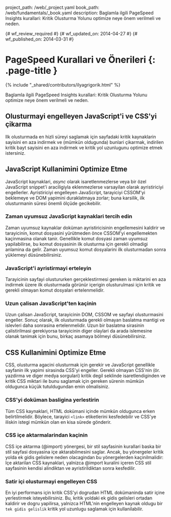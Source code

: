 project_path: /web/_project.yaml
book_path: /web/fundamentals/_book.yaml
description: Baglamla ilgili PageSpeed Insights kurallari: Kritik Olusturma Yolunu optimize neye önem verilmeli ve neden.

{# wf_review_required #}
{# wf_updated_on: 2014-04-27 #}
{# wf_published_on: 2014-03-31 #}

# PageSpeed Kurallari ve Önerileri {: .page-title }

{% include "_shared/contributors/ilyagrigorik.html" %}


Baglamla ilgili PageSpeed Insights kurallari: Kritik Olusturma Yolunu optimize neye önem verilmeli ve neden.

## Olusturmayi engelleyen JavaScript'i ve CSS'yi çikarma

Ilk olusturmada en hizli süreyi saglamak için sayfadaki kritik kaynaklarin sayisini en aza indirmek ve (mümkün oldugunda) bunlari çikarmak, indirilen kritik bayt sayisini en aza indirmek ve kritik yol uzunlugunu optimize etmek istersiniz.

## JavaScript Kullanimini Optimize Etme

JavaScript kaynaklari, _async_ olarak isaretlenmezlerse veya bir özel JavaScript snippet'i araciligiyla eklenmezlerse varsayilan olarak ayristiriciyi engellerler. Ayristiriciyi engelleyen JavaScript, tarayiciyi CSSOM'yi beklemeye ve DOM yapimini duraklatmaya zorlar; buna karsilik, ilk olusturmanin süresi önemli ölçüde gecikebilir.

### **Zaman uyumsuz JavaScript kaynaklari tercih edin**

Zaman uyumsuz kaynaklar doküman ayristiricisinin engellemesini kaldirir ve tarayicinin, komut dosyasini yürütmeden önce CSSOM'yi engellemekten kaçinmasina olanak tanir. Genellikle komut dosyasi zaman uyumsuz yapilabilirse, bu komut dosyasinin ilk olusturma için gerekli olmadigi anlamina da gelir. Zaman uyumsuz komut dosyalarini ilk olusturmadan sonra yüklemeyi düsünebilirsiniz.

### **JavaScript'i ayristirmayi erteleyin**

Tarayicinin sayfayi olustururken gerçeklestirmesi gereken is miktarini en aza indirmek üzere ilk olusturmada görünür içerigin olusturulmasi için kritik ve gerekli olmayan komut dosyalari ertelenmelidir.

### **Uzun çalisan JavaScript'ten kaçinin**

Uzun çalisan JavaScript, tarayicinin DOM, CSSOM ve sayfayi olusturmasini engeller. Sonuç olarak, ilk olusturmada gerekli olmayan baslatma mantigi ve islevleri daha sonrasina ertelenmelidir. Uzun bir baslatma sirasinin çalistirilmasi gerekiyorsa tarayicinin diger olaylari da arada islemesine olanak tanimak için bunu, birkaç asamaya bölmeyi düsünebilirsiniz.

## CSS Kullanimini Optimize Etme

CSS, olusturma agacini olusturmak için gerekir ve JavaScript genellikle sayfanin ilk yapimi sirasinda CSS'yi engeller. Gerekli olmayan CSS'nin (ör. yazdirma ve diger medya sorgulari) kritik degil seklinde isaretlendiginden ve kritik CSS miktari ile bunu saglamak için gereken sürenin mümkün oldugunca küçük tutuldugundan emin olmalisiniz.

### **CSS'yi doküman basligina yerlestirin**

Tüm CSS kaynaklari, HTML dokümani içinde mümkün oldugunca erken belirtilmelidir. Böylece, tarayici `<link>` etiketlerini kesfedebilir ve CSS'ye iliskin istegi mümkün olan en kisa sürede gönderir.

### **CSS içe aktarmalarindan kaçinin**

CSS içe aktarma (@import) yönergesi, bir stil sayfasinin kurallari baska bir stil sayfasi dosyasina içe aktarabilmesini saglar. Ancak, bu yönergeler kritik yolda ek gidis gelislere neden olacagindan bu yönergelerden kaçinilmalidir: Içe aktarilan CSS kaynaklari, yalnizca @import kuralini içeren CSS stil sayfasinin kendisi alindiktan ve ayristirildiktan sonra kesfedilir.

### **Satir içi olusturmayi engelleyen CSS**

En iyi performans için kritik CSS'yi dogrudan HTML dokümaninda satir içine yerlestirmek isteyebilirsiniz. Bu, kritik yoldaki ek gidis gelisleri ortadan kaldirir ve dogru yapilirsa, yalnizca HTML'nin engelleyen kaynak oldugu bir `tek gidis gelislik` kritik yol uzunlugu saglamak için kullanilabilir.



